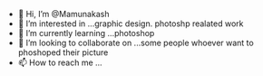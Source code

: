- 👋 Hi, I’m @Mamunakash
- 👀 I’m interested in ...graphic design. photoshp realated work
- 🌱 I’m currently learning ...photoshop 
- 💞️ I’m looking to collaborate on ...some people whoever want to phoshoped their picture
- 📫 How to reach me ...

<!---
Mamunakash/Mamunakash is a ✨ special ✨ repository because its `README.md` (this file) appears on your GitHub profile.
You can click the Preview link to take a look at your changes.
--->
